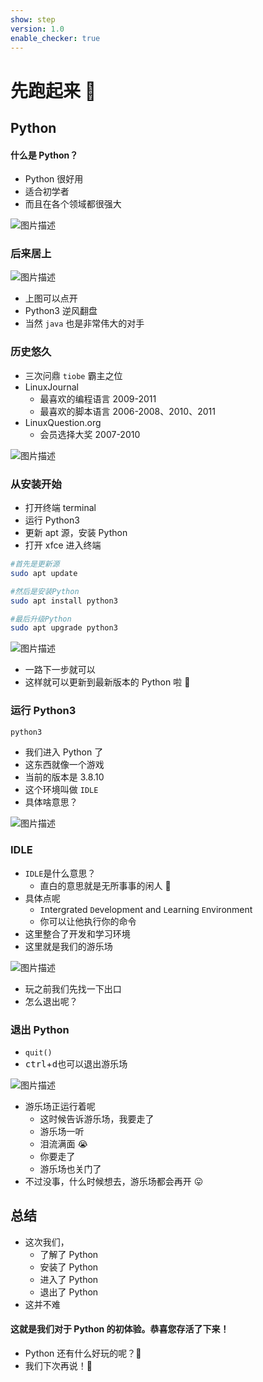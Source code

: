 ```yaml
---
show: step
version: 1.0
enable_checker: true
---
```


# 先跑起来 🥊

## Python

#### 什么是 Python？

- Python 很好用
- 适合初学者
- 而且在各个领域都很强大

![图片描述](https://doc.shiyanlou.com/courses/uid1190679-20210219-1613741920318)

### 后来居上

![图片描述](https://doc.shiyanlou.com/courses/uid1190679-20210302-1614680976240)

- 上图可以点开
- Python3 逆风翻盘
- 当然 `java` 也是非常伟大的对手

### 历史悠久

- 三次问鼎 `tiobe` 霸主之位
- LinuxJournal
  - 最喜欢的编程语言 2009-2011
  - 最喜欢的脚本语言 2006-2008、2010、2011
- LinuxQuestion.org
  - 会员选择大奖 2007-2010

![图片描述](https://doc.shiyanlou.com/courses/uid1190679-20210302-1614681460201)

### 从安装开始

- 打开终端 terminal
- 运行 Python3
- 更新 apt 源，安装 Python
- 打开 xfce 进入终端

```bash
#首先是更新源
sudo apt update

#然后是安装Python
sudo apt install python3

#最后升级Python
sudo apt upgrade python3
```

![图片描述](https://doc.shiyanlou.com/courses/uid1190679-20210302-1614682257719)

- 一路下一步就可以
- 这样就可以更新到最新版本的 Python 啦 🤗

### 运行 Python3

```bash
python3
```

- 我们进入 Python 了
- 这东西就像一个游戏
- 当前的版本是 3.8.10
- 这个环境叫做 `IDLE`
- 具体啥意思？

![图片描述](https://doc.shiyanlou.com/courses/uid1190679-20220112-1641976868394)

### IDLE

- `IDLE`是什么意思？
  - 直白的意思就是无所事事的闲人 🤡
- 具体点呢
  - `I`ntergrated `D`evelopment and `L`earning `E`nvironment
  - 你可以让他执行你的命令
- 这里整合了开发和学习环境
- 这里就是我们的游乐场

![图片描述](https://doc.shiyanlou.com/courses/uid1190679-20210302-1614682548000)

- 玩之前我们先找一下出口
- 怎么退出呢？

### 退出 Python

- `quit()`
- <kbd>ctrl</kbd>+<kbd>d</kbd>也可以退出游乐场

![图片描述](https://doc.shiyanlou.com/courses/uid1190679-20220112-1641976900531)

- 游乐场正运行着呢
  - 这时候告诉游乐场，我要走了
  - 游乐场一听
  - 泪流满面 😭
  - 你要走了
  - 游乐场也关门了
- 不过没事，什么时候想去，游乐场都会再开 😛

## 总结

- 这次我们，
  - 了解了 Python
  - 安装了 Python
  - 进入了 Python
  - 退出了 Python
- 这并不难

#### 这就是我们对于 Python 的初体验。恭喜您存活了下来！

- Python 还有什么好玩的呢？🤔
- 我们下次再说！👋
